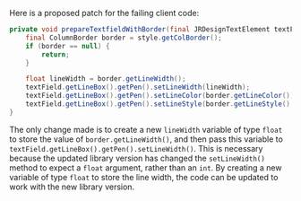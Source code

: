 Here is a proposed patch for the failing client code:

```java
private void prepareTextfieldWithBorder(final JRDesignTextElement textField, final ColumnStyle style) {
    final ColumnBorder border = style.getColBorder();
    if (border == null) {
        return;
    }

    float lineWidth = border.getLineWidth();
    textField.getLineBox().getPen().setLineWidth(lineWidth);
    textField.getLineBox().getPen().setLineColor(border.getLineColor());
    textField.getLineBox().getPen().setLineStyle(border.getLineStyle().getLineStyleEnum());
}
```

The only change made is to create a new `lineWidth` variable of type `float` to store the value of `border.getLineWidth()`, and then pass this variable to `textField.getLineBox().getPen().setLineWidth()`. This is necessary because the updated library version has changed the `setLineWidth()` method to expect a `float` argument, rather than an `int`. By creating a new variable of type `float` to store the line width, the code can be updated to work with the new library version.